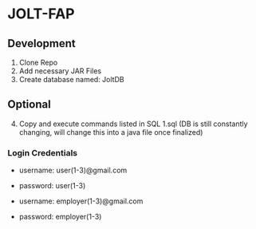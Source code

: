 # JOLT-FAP

## Development
1. Clone Repo
2. Add necessary JAR Files
3. Create database named: JoltDB
## Optional
4. Copy and execute commands listed in SQL 1.sql 
(DB is still constantly changing, will change this into a java file once finalized)

### Login Credentials
- username: user(1-3)@gmail.com
- password: user(1-3)

- username: employer(1-3)@gmail.com
- password: employer(1-3)
